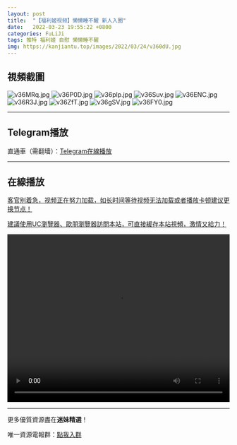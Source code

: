 ```yaml
---
layout: post
title:  "【福利姬视频】懒懒睡不醒 新人入圈"
date:   2022-03-23 19:55:22 +0800
categories: FuLiJi
tags: 推特 福利姬 自慰 懒懒睡不醒
img: https://kanjiantu.top/images/2022/03/24/v360dU.jpg
---
```



## 視頻截圖

![v36MRq.jpg](https://kanjiantu.top/images/2022/03/24/v36MRq.jpg)
![v36P0D.jpg](https://kanjiantu.top/images/2022/03/24/v36P0D.jpg)
![v36plp.jpg](https://kanjiantu.top/images/2022/03/24/v36plp.jpg)
![v36Suv.jpg](https://kanjiantu.top/images/2022/03/24/v36Suv.jpg)
![v36ENC.jpg](https://kanjiantu.top/images/2022/03/24/v36ENC.jpg)
![v36R3J.jpg](https://kanjiantu.top/images/2022/03/24/v36R3J.jpg)
![v36ZfT.jpg](https://kanjiantu.top/images/2022/03/24/v36ZfT.jpg)
![v36gSV.jpg](https://kanjiantu.top/images/2022/03/24/v36gSV.jpg)
![v36FY0.jpg](https://kanjiantu.top/images/2022/03/24/v36FY0.jpg)

* * *
## Telegram播放

直通車（需翻墻）：[Telegram在線播放](https://t.me/mimeijingxuan/341)

* * *
## 在線播放
<u>客官别着急，视频正在努力加载，如长时间等待视频无法加载或者播放卡顿建议更换节点！</u>

<u>建議使用UC瀏覽器、歐朋瀏覽器訪問本站，可直接緩存本站視頻，激情又給力！</u>
<center><video src="https://cdn.publer.io/uploads/videos/623a0416db27970be16852d7/4198996928dde12b2059f0150aefddb9.mp4" width="100%" height="380px" controls="controls"></video></center>


* * *
更多優質資源盡在**迷妹精選**！

唯一資源電報群：[點我入群](https://t.me/mimeijingxuan)


